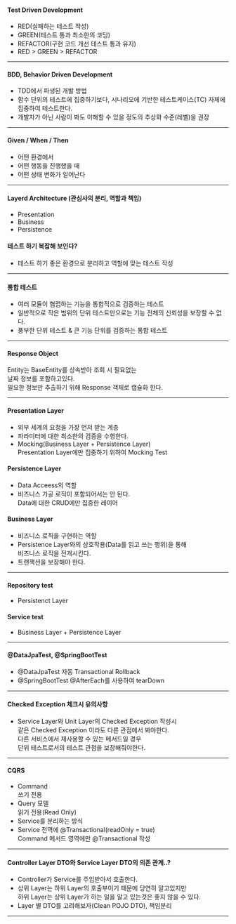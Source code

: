 #### Test Driven Development
- RED(실패하는 테스트 작성)
- GREEN(테스트 통과 최소한의 코딩)
- REFACTOR(구현 코드 개선 테스트 통과 유지)
- RED > GREEN > REFACTOR

---

#### BDD, Behavior Driven Development
- TDD에서 파생된 개발 방법
- 함수 단위의 테스트에 집중하기보다,
  시나리오에 기반한 테스트케이스(TC) 자체에 집중하여 테스트한다.
- 개발자가 아닌 사람이 봐도 이해할 수 있을 정도의 
  추상화 수준(레벨)을 권장

---

#### Given / When / Then
- 어떤 환경에서
- 어떤 행동을 진행했을 때
- 어떤 상태 변화가 일어난다

--- 

#### Layerd Architecture (관심사의 분리, 역할과 책임)
- Presentation
- Business
- Persistence

#### 테스트 하기 복잡해 보인다?
- 테스트 하기 좋은 환경으로 분리하고 역할에 맞는 테스트 작성

--- 

#### 통합 테스트
- 여러 모듈이 협렵하는 기능을 통합적으로 검증하는 테스트
- 일반적으로 작은 범위의 단위 테스트만으로는 
  기능 전체의 신뢰성을 보장할 수 없다.
- 풍부한 단위 테스트 & 큰 기능 단위를 검증하는 통합 테스트

--- 

#### Response Object
Entity는 BaseEntity를 상속받아 조회 시 필요없는   
날짜 정보를 포함하고있다.  
필요한 정보만 추출하기 위해 Response 객체로 캡슐화 한다.

---

#### Presentation Layer
- 외부 세계의 요청을 가장 먼저 받는 계층
- 파라미터에 대한 최소한의 검증을 수행한다.
- Mocking(Business Layer + Persistence Layer)  
  Presentation Layer에만 집중하기 위하여 Mocking Test

#### Persistence Layer
- Data Acceess의 역할
- 비즈니스 가공 로직이 포함되어서는 안 된다.  
  Data에 대한 CRUD에만 집중한 레이어

#### Business Layer
- 비즈니스 로직을 구현하는 역할
- Persistence Layer와의 상호작용(Data를 읽고 쓰는 행위)을 통해  
  비즈니스 로직을 전개시킨다.
- 트랜잭션을 보장해야 한다.

--- 

#### Repository test
- Persistenct Layer

#### Service test
- Business Layer + Persistence Layer

--- 

#### @DataJpaTest, @SpringBootTest
- @DataJpaTest 자동 Transactional Rollback
- @SpringBootTest @AfterEach를 사용하여 tearDown

---

#### Checked Exception 체크시 유의사항
- Service Layer와 Unit Layer의 Checked Exception 작성시  
  같은 Checked Exception 이라도 다른 관점에서 봐야한다.  
  다른 서비스에서 재사용할 수 있는 메서드일 경우  
  단위 테스트로서의 테스트 관점을 보장해줘야한다.

--- 

#### CQRS
- Command  
  쓰기 전용
- Query 모델  
  읽기 전용(Read Only)  
- Service를 분리하는 방식
- Service 전역에 @Transactional(readOnly = true)  
  Command 메서드 영역에만 @Transactional 작성 

---

#### Controller Layer DTO와 Service Layer DTO의 의존 관계..?
- Controller가 Service를 주입받아서 호출한다.
- 상위 Layer는 하위 Layer의 호출부이기 때문에 당연히 알고있지만  
  하위 Layer는 상위 Layer가 하는 일을 알고 있는것은 좋지 않을 수 있다.
- Layer 별 DTO를 고려해보자(Clean POJO DTO), 책임분리

--- 